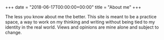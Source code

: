 +++
date = "2018-06-17T00:00:00+00:00"
title = "About me"
+++

The less you know about me the better. This site is meant to be a practice space, a way to work on my thinking and writing without being tied to my identity in the real world. Views and opinions are mine alone and subject to change. 